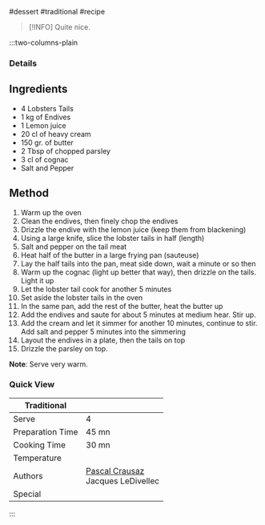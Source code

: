 #dessert #traditional #recipe

> [!INFO]
> Quite nice.

:::two-columns-plain

### Details
## Ingredients

- 4 Lobsters Tails
- 1 kg of Endives
- 1 Lemon juice
- 20 cl of heavy cream
- 150 gr. of butter
- 2 Tbsp of chopped parsley
- 3 cl of cognac
- Salt and Pepper


## Method

1. Warm up the oven
2. Clean the endives, then finely chop the endives
3. Drizzle the endive with the lemon juice (keep them from blackening)
4. Using a large knife, slice the lobster tails in half (length)
5. Salt and pepper on the tail meat
6. Heat half of the butter in a large frying pan (sauteuse)
7. Lay the half tails into the pan, meat side down, wait a minute or so then
8. Warm up the cognac (light up better that way), then drizzle on the tails. Light it up
9. Let the lobster tail cook for another 5 minutes
10. Set aside the lobster tails in the oven
11. In the same pan, add the rest of the butter, heat the butter up
12. Add the endives and saute for about 5 minutes at medium hear. Stir up.
13. Add the cream and let it simmer for another 10 minutes, continue to stir. Add salt and pepper 5 minutes into the simmering
14. Layout the endives in a plate, then the tails on top
15. Drizzle the parsley on top.

**Note**: Serve very warm.



### Quick View
| Traditional      |                                                |
| ---------------- | ---------------------------------------------- |
| Serve            | 4                                              |
| Preparation Time | 45 mn                                          |
| Cooking Time     | 30 mn                                          |
| Temperature      |                                                |
| Authors          | [Pascal Crausaz](mailto:pascal@askpascal.com)  <br>Jacques LeDivellec |
| Special          |                                                |

:::


